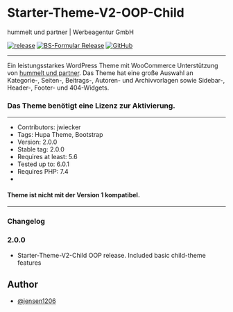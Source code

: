 # Starter-Theme-V2-OOP-Child
hummelt und partner | Werbeagentur GmbH

[![release](https://img.shields.io/github/v/release/team-hummelt/starter-theme-v2-oop-child?style=plastic)](https://github.com/team-hummelt/starter-theme-v2-oop-child)
[![BS-Formular Release](https://img.shields.io/github/release-date/starter-theme-v2-oop-child)](https://github.com/team-hummelt/starter-theme-v2-oop-child/releases/latest)
[![GitHub](https://img.shields.io/github/license/team-hummelt/starter-theme-v2-oop-child)](https://github.com/team-hummelt/starter-theme-v2-oop-child/blob/master/LICENSE.txt)

***

Ein leistungsstarkes WordPress Theme mit WooCommerce Unterstützung von
<a href ="https://www.hummelt-werbeagentur.de/">hummelt und partner</a>.
Das Theme hat eine große Auswahl an Kategorie-, Seiten-, Beitrags-, Autoren- und Archivvorlagen sowie Sidebar-,
Header-, Footer- und 404-Widgets.
### Das Theme benötigt eine Lizenz zur Aktivierung.

***
* Contributors: jwiecker
* Tags: Hupa Theme, Bootstrap
* Version: 2.0.0
* Stable tag: 2.0.0
* Requires at least: 5.6
* Tested up to: 6.0.1
* Requires PHP: 7.4
* 
#### Theme ist nicht mit der Version 1 kompatibel.
***
### Changelog

### 2.0.0
* Starter-Theme-V2-Child OOP release. Included basic child-theme features


## Author
- [@jensen1206](https://github.com/jensen1206)